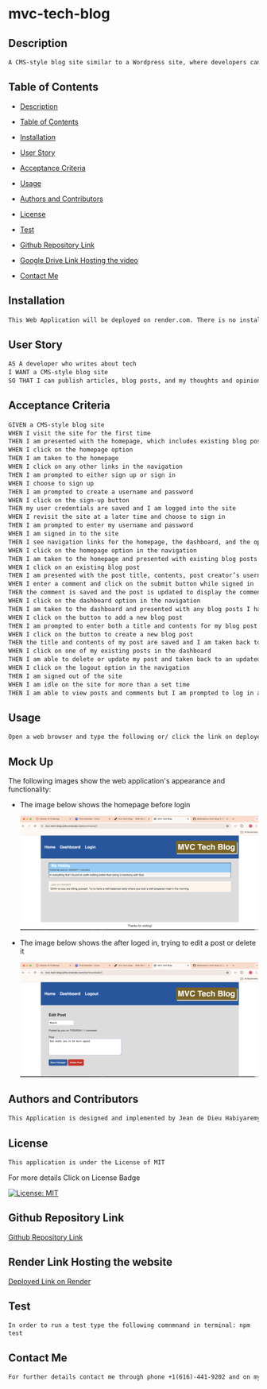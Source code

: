# mvc-tech-blog

## Description
```md
A CMS-style blog site similar to a Wordpress site, where developers can publish their blog posts and comment on other developers’ posts as well.
```
## Table of Contents

- [Description](#describution)
- [Table of Contents](#table-of-contents)
- [Installation](#installation)
- [User Story](#user-story)
- [Acceptance Criteria](#acceptance-criteria)
- [Usage](#usage)

- [Authors and Contributors](#authors-and-contributors)
- [License](#license)
- [Test](#test)
- [Github Repository Link](#github-repository-link)
- [Google Drive Link Hosting the video](#google-drive-link-hosting-the-video)
- [Contact Me](#contact-me)

## Installation
```md
This Web Application will be deployed on render.com. There is no installation required 

```
## User Story

```md
AS A developer who writes about tech
I WANT a CMS-style blog site
SO THAT I can publish articles, blog posts, and my thoughts and opinions
```

## Acceptance Criteria
```md
GIVEN a CMS-style blog site
WHEN I visit the site for the first time
THEN I am presented with the homepage, which includes existing blog posts if any have been posted; navigation links for the homepage and the dashboard; and the option to log in
WHEN I click on the homepage option
THEN I am taken to the homepage
WHEN I click on any other links in the navigation
THEN I am prompted to either sign up or sign in
WHEN I choose to sign up
THEN I am prompted to create a username and password
WHEN I click on the sign-up button
THEN my user credentials are saved and I am logged into the site
WHEN I revisit the site at a later time and choose to sign in
THEN I am prompted to enter my username and password
WHEN I am signed in to the site
THEN I see navigation links for the homepage, the dashboard, and the option to log out
WHEN I click on the homepage option in the navigation
THEN I am taken to the homepage and presented with existing blog posts that include the post title and the date created
WHEN I click on an existing blog post
THEN I am presented with the post title, contents, post creator’s username, and date created for that post and have the option to leave a comment
WHEN I enter a comment and click on the submit button while signed in
THEN the comment is saved and the post is updated to display the comment, the comment creator’s username, and the date created
WHEN I click on the dashboard option in the navigation
THEN I am taken to the dashboard and presented with any blog posts I have already created and the option to add a new blog post
WHEN I click on the button to add a new blog post
THEN I am prompted to enter both a title and contents for my blog post
WHEN I click on the button to create a new blog post
THEN the title and contents of my post are saved and I am taken back to an updated dashboard with my new blog post
WHEN I click on one of my existing posts in the dashboard
THEN I am able to delete or update my post and taken back to an updated dashboard
WHEN I click on the logout option in the navigation
THEN I am signed out of the site
WHEN I am idle on the site for more than a set time
THEN I am able to view posts and comments but I am prompted to log in again before I can add, update, or delete posts
```

## Usage

```md
Open a web browser and type the following or/ click the link on deployed link
 ```



## Mock Up

The following images show the web application's appearance and functionality:

* The image below shows the homepage before login

    ![](./assets/home.png)
* The image below shows the after loged in, trying to edit a post or delete it

    ![](./assets/edit.png)


## Authors and Contributors

```md
This Application is designed and implemented by Jean de Dieu Habiyaremye, a 2024 bootcamp students hosted by edx partering with MSU. This application is made possible through different guidance and advice of the Professor Jung and si different Teacher Assistance of the bootcamp
```
## License

```md
This application is under the License of MIT
```

For more details Click on License Badge   

[![License: MIT](https://img.shields.io/badge/License-MIT-yellow.svg)](LICENSE)
## Github Repository Link

[Github Repository Link](https://github.com/jahdona/mvc-tech-blog)

## Render Link Hosting the website

[Deployed Link on Render](https://mvc-tech-blog-pi5e.onrender.com)

## Test

```
In order to run a test type the following comnmnand in terminal: npm test
```
## Contact Me

```md
For further details contact me through phone +1(616)-441-9202 and on my Email: jahdonah@yahoo.com
```

